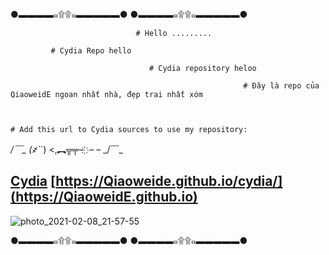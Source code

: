 ●▬▬▬▬๑۩۩๑▬▬▬▬▬●                                                                                                                                                    ●▬▬▬▬๑۩۩๑▬▬▬▬▬●
                                
                                
                                # Hello .........
                                                                        
             # Cydia Repo hello
         
                                   # Cydia repository heloo
                         
                                                        # Đây là repo của QiaoweidE ngoan nhất nhà, đẹp trai nhất xóm
                         
                         
                                                                                # Add this url to Cydia sources to use my repository: 
                                                     

_/﹋\_
(҂`_´)
<,︻╦╤─ ҉ – –
_/﹋\_

## [Cydia](cydia://url/https://cydia.saurik.com/api/share#?source=https://QiaoweidE.github.io/cydia/) [https://Qiaoweide.github.io/cydia/](https://QiaoweidE.github.io)


![photo_2021-02-08_21-57-55](https://user-images.githubusercontent.com/54195182/107292864-1afb0400-6a9d-11eb-85ee-1b567df01c9a.jpg)



●▬▬▬▬๑۩۩๑▬▬▬▬▬●                                                                                                                                                    ●▬▬▬▬๑۩۩๑▬▬▬▬▬●
